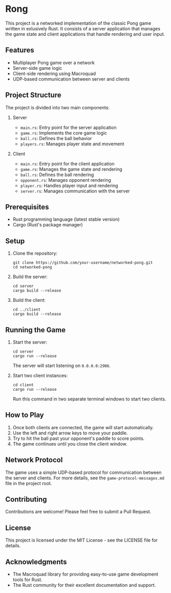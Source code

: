 # Rong

This project is a networked implementation of the classic Pong game written in exlusively Rust. It consists of a server application that manages the game state and client applications that handle rendering and user input.

## Features

- Multiplayer Pong game over a network
- Server-side game logic
- Client-side rendering using Macroquad
- UDP-based communication between server and clients

## Project Structure

The project is divided into two main components:

1. Server

   - `main.rs`: Entry point for the server application
   - `game.rs`: Implements the core game logic
   - `ball.rs`: Defines the ball behavior
   - `players.rs`: Manages player state and movement

2. Client
   - `main.rs`: Entry point for the client application
   - `game.rs`: Manages the game state and rendering
   - `ball.rs`: Defines the ball rendering
   - `opponent.rs`: Manages opponent rendering
   - `player.rs`: Handles player input and rendering
   - `server.rs`: Manages communication with the server

## Prerequisites

- Rust programming language (latest stable version)
- Cargo (Rust's package manager)

## Setup

1. Clone the repository:

   ```
   git clone https://github.com/your-username/networked-pong.git
   cd networked-pong
   ```

2. Build the server:

   ```
   cd server
   cargo build --release
   ```

3. Build the client:
   ```
   cd ../client
   cargo build --release
   ```

## Running the Game

1. Start the server:

   ```
   cd server
   cargo run --release
   ```

   The server will start listening on `0.0.0.0:2906`.

2. Start two client instances:
   ```
   cd client
   cargo run --release
   ```
   Run this command in two separate terminal windows to start two clients.

## How to Play

1. Once both clients are connected, the game will start automatically.
2. Use the left and right arrow keys to move your paddle.
3. Try to hit the ball past your opponent's paddle to score points.
4. The game continues until you close the client window.

## Network Protocol

The game uses a simple UDP-based protocol for communication between the server and clients. For more details, see the `game-protocol-messages.md` file in the project root.

## Contributing

Contributions are welcome! Please feel free to submit a Pull Request.

## License

This project is licensed under the MIT License - see the LICENSE file for details.

## Acknowledgments

- The Macroquad library for providing easy-to-use game development tools for Rust.
- The Rust community for their excellent documentation and support.
